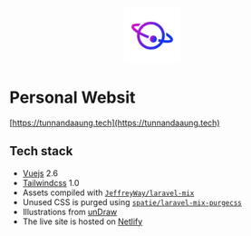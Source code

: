<p align="center"><img width="100" src="https://github.com/TunNandaAung/portfolio/blob/master/img/profile.png" alt="Logo"></p>

# Personal Websit

[https://tunnandaaung.tech](https://tunnandaaung.tech)

## Tech stack

- [Vuejs](https://vuejs.org/) 2.6
- [Tailwindcss](https://tailwindcss.com/docs/what-is-tailwind/) 1.0
- Assets compiled with [`JeffreyWay/laravel-mix`](https://github.com/JeffreyWay/laravel-mix/)
- Unused CSS is purged using [`spatie/laravel-mix-purgecss`](https://github.com/spatie/laravel-mix-purgecss/)
- Illustrations from [unDraw](https://undraw.co/)
- The live site is hosted on [Netlify](https://www.netlify.com/)